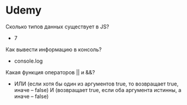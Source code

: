 # Udemy
Сколько типов данных существует в JS?
- 7

Как вывести информацию в консоль?
- console.log

Какая функция операторов || и &&?
- ИЛИ (если хотя бы один из аргументов true, то возвращает true, иначе – false)
  И (возвращает true, если оба аргумента истинны, а иначе – false)